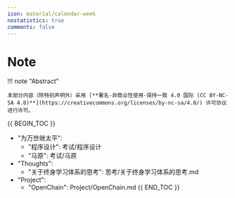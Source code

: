 ```yaml
---
icon: material/calendar-week
nostatistics: true
comments: false
---
```


# Note

!!! note "Abstract"

    本部分内容（除特别声明外）采用 [**署名-非商业性使用-保持一致 4.0 国际 (CC BY-NC-SA 4.0)**](https://creativecommons.org/licenses/by-nc-sa/4.0/) 许可协议进行许可。

{{ BEGIN_TOC }}
- "为万世继太平":
    - "程序设计": 考试/程序设计
    - "马原": 考试/马原
- "Thoughts":
    - "关于终身学习体系的思考": 思考/关于终身学习体系的思考.md
- "Project":
    - "OpenChain": Project/OpenChain.md
{{ END_TOC }}
